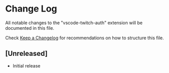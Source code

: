 # Change Log

All notable changes to the "vscode-twitch-auth" extension will be documented in this file.

Check [Keep a Changelog](http://keepachangelog.com/) for recommendations on how to structure this file.

## [Unreleased]

- Initial release